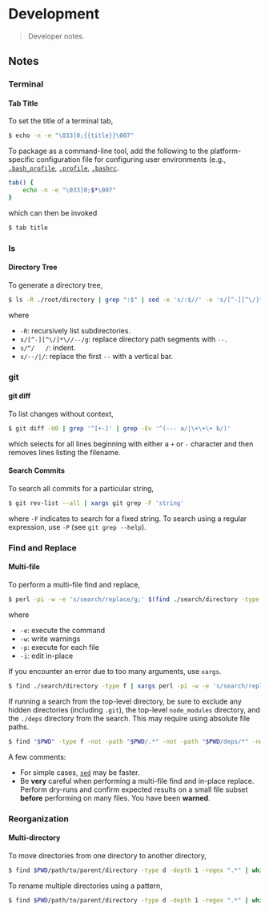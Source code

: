 <!--

Copyright (c) 2017 The Stdlib Authors.

Licensed under the Apache License, Version 2.0 (the "License");
you may not use this file except in compliance with the License.
You may obtain a copy of the License at

   http://www.apache.org/licenses/LICENSE-2.0

Unless required by applicable law or agreed to in writing, software
distributed under the License is distributed on an "AS IS" BASIS,
WITHOUT WARRANTIES OR CONDITIONS OF ANY KIND, either express or implied.
See the License for the specific language governing permissions and
limitations under the License.

-->

# Development

> Developer notes.

<!-- Make sure to keep an empty line after the `section` element and another before the `/section` close. -->

<section class="notes">

## Notes

### Terminal

#### Tab Title

To set the title of a terminal tab,

```bash
$ echo -n -e "\033]0;{{title}}\007"
```

To package as a command-line tool, add the following to the platform-specific configuration file for configuring user environments (e.g., [`.bash_profile`][bash-profile], [`.profile`][bash-profile], [`.bashrc`][bash-profile].

```bash
tab() {
    echo -n -e "\033]0;$*\007"   
}
```

which can then be invoked

```bash
$ tab title
```

### ls

#### Directory Tree

To generate a directory tree,

```bash
$ ls -R ./root/directory | grep ":$" | sed -e 's/:$//' -e 's/[^-][^\/]*\//--/g' -e 's/^/   /' -e 's/--/|/'
```

where

-   `-R`: recursively list subdirectories.
-   `s/[^-][^\/]*\//--/g`: replace directory path segments with `--`.
-   `s/^/   /`: indent.
-   `s/--/|/`: replace the first `--` with a vertical bar.

### git

#### git diff

To list changes without context,

```bash
$ git diff -U0 | grep '^[+-]' | grep -Ev '^(--- a/|\+\+\+ b/)'
```

which selects for all lines beginning with either a `+` or `-` character and then removes lines listing the filename.

#### Search Commits

To search all commits for a particular string,

```bash
$ git rev-list --all | xargs git grep -F 'string'
```

where `-F` indicates to search for a fixed string. To search using a regular expression, use `-P` (see `git grep --help`).

### Find and Replace

#### Multi-file

To perform a multi-file find and replace,

```bash
$ perl -pi -w -e 's/search/replace/g;' $(find ./search/directory -type f)
```

where

-   `-e`: execute the command
-   `-w`: write warnings
-   `-p`: execute for each file
-   `-i`: edit in-place

If you encounter an error due to too many arguments, use `xargs`.

```bash
$ find ./search/directory -type f | xargs perl -pi -w -e 's/search/replace/g;'
```

If running a search from the top-level directory, be sure to exclude any hidden directories (including `.git`), the top-level `node_modules` directory, and the `./deps` directory from the search. This may require using absolute file paths.

```bash
$ find "$PWD" -type f -not -path "$PWD/.*" -not -path "$PWD/deps/*" -not -path "$PWD/node_modules/*" | xargs perl -pi -w -e 's/search/replace/g;'
```

A few comments:

-   For simple cases, [`sed`][sed-find-and-replace] may be faster.
-   Be **very** careful when performing a multi-file find and in-place replace. Perform dry-runs and confirm expected results on a small file subset **before** performing on many files. You have been **warned**.

### Reorganization

#### Multi-directory

To move directories from one directory to another directory,

```bash
$ find $PWD/path/to/parent/directory -type d -depth 1 -regex ".*" | while read -r dir; do mv "${dir}" "$PWD/path/to/parent/destination/directory/$(basename ${dir})"; done
```

To rename multiple directories using a pattern,

```bash
$ find $PWD/path/to/parent/directory -type d -depth 1 -regex ".*" | while read -r dir; do mv "${dir}" "$PWD/path/to/parent/destination/directory/`echo $(basename ${dir}) | sed s/search/replace/`"; done
```

</section>

<!-- /.notes -->

<!-- Section for all links. Make sure to keep an empty line after the `section` element and another before the `/section` close. -->

<section class="links">

[sed-find-and-replace]: http://stackoverflow.com/questions/11392478/how-to-replace-a-string-in-multiple-files-in-linux-command-line

[bash-profile]: http://tldp.org/LDP/Bash-Beginners-Guide/html/sect_03_01.html

</section>

<!-- /.links -->
